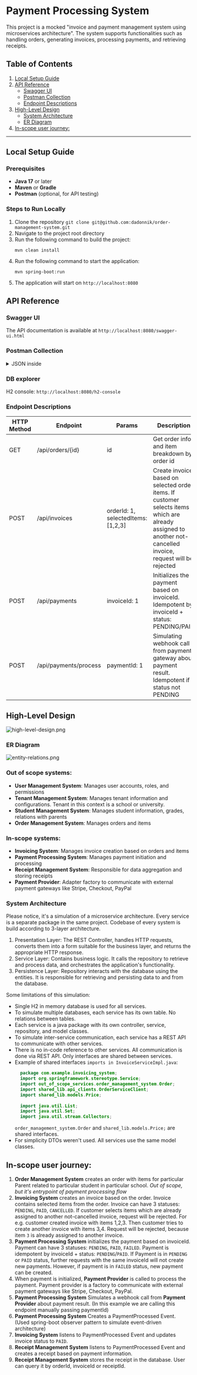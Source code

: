 # Payment Processing System

This project is a mocked "invoice and payment management system using microservices architecture". The system supports functionalities such as handling orders, generating invoices, processing payments, and retrieving receipts.

## Table of Contents

1. [Local Setup Guide](#local-setup-guide)
2. [API Reference](#api-reference)
    - [Swagger UI](#swagger-ui)
    - [Postman Collection](#postman-collection)
    - [Endpoint Descriptions](#endpoint-descriptions)
3. [High-Level Design](#high-level-design)
    - [System Architecture](#system-architecture)
    - [ER Diagram](#er-diagram)
4. [In-scope user journey:](#in-scope-user-journey)

---

## Local Setup Guide

### Prerequisites
- **Java 17** or later
- **Maven** or **Gradle**
- **Postman** (optional, for API testing)

### Steps to Run Locally
1. Clone the repository `git clone git@github.com:dadonnik/order-management-system.git`
2. Navigate to the project root directory
3. Run the following command to build the project:
    ```shell
    mvn clean install
    ```
4. Run the following command to start the application:
    ```shell
    mvn spring-boot:run
    ```
5. The application will start on `http://localhost:8080`

## API Reference

### Swagger UI
The API documentation is available at `http://localhost:8080/swagger-ui.html`

### Postman Collection

<details>
  <summary>JSON inside</summary>

    Copy and insert to your Postman
```json
{
  "info": {
    "_postman_id": "55250833-02bb-4cb2-90ac-6980ceb8e05f",
    "name": "oms",
    "schema": "https://schema.getpostman.com/json/collection/v2.1.0/collection.json",
    "_exporter_id": "15594057"
  },
  "item": [
    {
      "name": "api/payment",
      "request": {
        "method": "POST",
        "header": [],
        "body": {
          "mode": "formdata",
          "formdata": [
            {
              "key": "invoiceId",
              "value": "1",
              "type": "text"
            }
          ]
        },
        "url": {
          "raw": "localhost:8080/api/payments",
          "host": [
            "localhost"
          ],
          "port": "8080",
          "path": [
            "api",
            "payments"
          ]
        }
      },
      "response": []
    },
    {
      "name": "api/payment/process",
      "request": {
        "method": "POST",
        "header": [],
        "body": {
          "mode": "formdata",
          "formdata": [
            {
              "key": "paymentId",
              "value": "1",
              "type": "text"
            }
          ]
        },
        "url": {
          "raw": "localhost:8080/api/payments/process",
          "host": [
            "localhost"
          ],
          "port": "8080",
          "path": [
            "api",
            "payments",
            "process"
          ]
        }
      },
      "response": []
    },
    {
      "name": "api/invoices",
      "request": {
        "method": "GET",
        "header": [],
        "url": {
          "raw": "localhost:8080/api/invoices/3",
          "host": [
            "localhost"
          ],
          "port": "8080",
          "path": [
            "api",
            "invoices",
            "3"
          ]
        }
      },
      "response": []
    },
    {
      "name": "api/invoices",
      "request": {
        "method": "POST",
        "header": [],
        "body": {
          "mode": "raw",
          "raw": "{\n    \"orderId\": 1,\n    \"selectedItems\": [1,2,3]\n}",
          "options": {
            "raw": {
              "language": "json"
            }
          }
        },
        "url": {
          "raw": "localhost:8080/api/invoices",
          "host": [
            "localhost"
          ],
          "port": "8080",
          "path": [
            "api",
            "invoices"
          ]
        }
      },
      "response": []
    },
    {
      "name": "api/students",
      "request": {
        "method": "GET",
        "header": [],
        "url": {
          "raw": "localhost:8080/api/invoices?invoiceId=1",
          "host": [
            "localhost"
          ],
          "port": "8080",
          "path": [
            "api",
            "invoices"
          ],
          "query": [
            {
              "key": "invoiceId",
              "value": "1"
            }
          ]
        }
      },
      "response": []
    },
    {
      "name": "api/orders",
      "request": {
        "method": "GET",
        "header": [],
        "url": {
          "raw": "localhost:8080/api/orders/1",
          "host": [
            "localhost"
          ],
          "port": "8080",
          "path": [
            "api",
            "orders",
            "1"
          ]
        }
      },
      "response": []
    },
    {
      "name": "api/receipts",
      "request": {
        "method": "GET",
        "header": [],
        "url": {
          "raw": "localhost:8080/api/receipts?orderId=1",
          "host": [
            "localhost"
          ],
          "port": "8080",
          "path": [
            "api",
            "receipts"
          ],
          "query": [
            {
              "key": "orderId",
              "value": "1"
            }
          ]
        }
      },
      "response": []
    }
  ]
}
```

</details>

### DB explorer
H2 console: `http://localhost:8080/h2-console`

### Endpoint Descriptions

| HTTP Method 	| Endpoint             	  | Params 	                                    | Description                                                                                                                                          	           |
|-------------	|-------------------------|---------------------------------------------|------------------------------------------------------------------------------------------------------------------------------------------------------------------|
| GET         	| /api/orders/{id}     	  | id     	                                    | Get order info and item breakdown by order id                                                                                                        	           |
| POST        	| /api/invoices        	  | orderId: 1,<br/>selectedItems: [1,2,3]    	 | Create invoice based on selected order items.  If customer selects items which are already assigned to another not-cancelled invoice, request will be rejected 	 |
| POST        	| /api/payments        	  | invoiceId: 1     	                          | Initializes the payment based on invoiceId. Idempotent by invoiceId + status: PENDING/PAID                                                           	           |
| POST        	| /api/payments/process 	 | paymentId: 1     	                          | Simulating webhook call from payment gateway about payment result. Idempotent if status not PENDING                                                  	           |

## High-Level Design
![high-level-design.png](high-level-design.png)

### ER Diagram
![entity-relations.png](entity-relations.png)

### Out of scope systems:
- **User Management System**: Manages user accounts, roles, and permissions
- **Tenant Management System**: Manages tenant information and configurations. Tenant in this context is a school or university.
- **Student Management System**: Manages student information, grades, relations with parents
- **Order Management System**: Manages orders and items

### In-scope systems:
- **Invoicing System**: Manages invoice creation based on orders and items
- **Payment Processing System**: Manages payment initiation and processing
- **Receipt Management System**: Responsible for data aggregation and storing receipts
- **Payment Provider**: Adapter factory to communicate with external payment gateways like Stripe, Checkout, PayPal

### System Architecture

Please notice, it's a simulation of a microservice architecture. Every service is a separate package in the same project. Codebase of every system is build according to 3-layer architecture.
1. Presentation Layer: The REST Controller, handles HTTP requests, converts them into a form suitable for the business layer, and returns the appropriate HTTP response. 
2. Service Layer: Contains business logic. It calls the repository to retrieve and process data, and orchestrates the application's functionality. 
3. Persistence Layer: Repository interacts with the database using the entities. It is responsible for retrieving and persisting data to and from the database.

Some limitations of this simulation:
- Single H2 in memory database is used for all services.
- To simulate multiple databases, each service has its own table. No relations between tables.
- Each service is a java package with its own controller, service, repository, and model classes.
- To simulate inter-service communication, each service has a REST API to communicate with other services.
- There is no in-code reference to other services. All communication is done via REST API. Only interfaces are shared between services.
- Example of shared interfaces `imports in InvoiceServiceImpl.java`:
  ```java
    package com.example.invoicing_system;
    import org.springframework.stereotype.Service;
    import out_of_scope_services.order_management_system.Order;
    import shared_lib.api_clients.OrderServiceClient;
    import shared_lib.models.Price;
    
    import java.util.List;
    import java.util.Set;
    import java.util.stream.Collectors;
  ```
  `order_management_system.Order` and `shared_lib.models.Price;` are shared interfaces.
- For simplicity DTOs weren't used. All services use the same model classes.

## In-scope user journey:
1. **Order Management System** creates an order with items for particular Parent related to particular student in particular school. *Out of scope, but it's entrypoint of payment processing flow*
2. **Invoicing System** creates an invoice based on the order. Invoice contains selected items from the order. Invoice can have 3 statuses: `PENDING`, `PAID`, `CANCELLED`. If customer selects items which are already assigned to another not-cancelled invoice, request will be rejected. 
For e.g. customer created invoice with items 1,2,3. Then customer tries to create another invoice with items 3,4. Request will be rejected, because item `3` is already assigned to another invoice.
3. **Payment Processing System** initializes the payment based on invoiceId. Payment can have 3 statuses: `PENDING`, `PAID`, `FAILED`. Payment is idempotent by invoiceId + status: `PENDING`/`PAID`.
If Payment is in `PENDING` or `PAID` status, further requests with the same invoiceId will not create new payments. However, if payment is in `FAILED` status, new payment can be created.
4. When payment is initialized, **Payment Provider** is called to process the payment. Payment provider is a factory to communicate with external payment gateways like Stripe, Checkout, PayPal.
5. **Payment Processing System** Simulates a webhook call from **Payment Provider** about payment result. (In this example we are calling this endpoint manually passing paymentId)
6. **Payment Processing System** Creates a PaymentProcessed Event. (Used spring-boot observer pattern to simulate event-driven architecture)
7. **Invoicing System** listens to PaymentProcessed Event and updates invoice status to `PAID`.
8. **Receipt Management System** listens to PaymentProcessed Event and creates a receipt based on payment information.
9. **Receipt Management System** stores the receipt in the database. User can query it by orderId, invoiceId or receiptId.